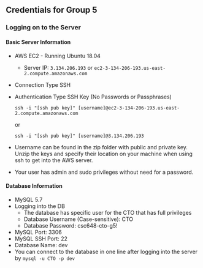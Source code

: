 ## Credentials for Group 5

### Logging on to the Server

#### Basic Server Information

- AWS EC2 - Running Ubuntu 18.04

  - Server IP: `3.134.206.193` or `ec2-3-134-206-193.us-east-2.compute.amazonaws.com`

- Connection Type SSH

- Authentication Type SSH Key (No Passwords or Passphrases)

  `ssh -i "[ssh pub key]" [username]@ec2-3-134-206-193.us-east-2.compute.amazonaws.com`

  or

  `ssh -i "[ssh pub key]" [username]@3.134.206.193`

- Username can be found in the zip folder with public and private key. Unzip the keys and specify their location on your machine when using ssh to get into the AWS server.
- Your user has admin and sudo privileges without need for a password.

#### Database Information

- MySQL 5.7
- Logging into the DB
  - The database has specific user for the CTO that has full privileges
  - Database Username (Case-sensitive): CTO
  - Database Password: csc648-cto-g5!
- MySQL Port: 3306
- MySQL SSH Port: 22 
- Database Name: dev
- You can connect to the database in one line after logging into the server by `mysql -u CTO -p dev`
